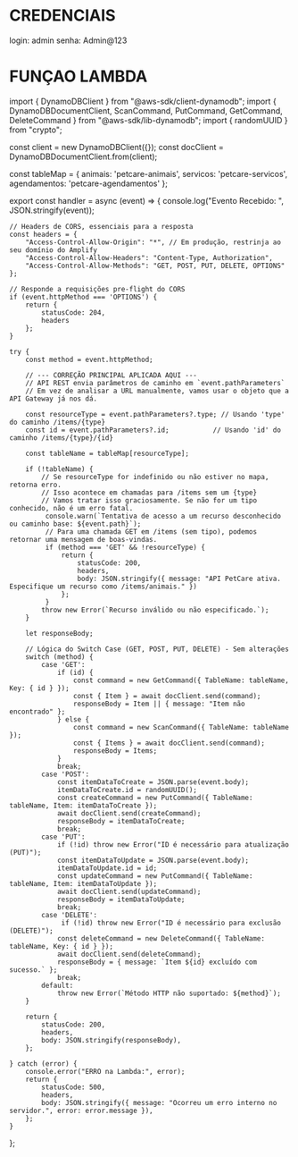 # CREDENCIAIS
login: admin
senha: Admin@123

# FUNÇAO LAMBDA

import { DynamoDBClient } from "@aws-sdk/client-dynamodb";
import { DynamoDBDocumentClient, ScanCommand, PutCommand, GetCommand, DeleteCommand } from "@aws-sdk/lib-dynamodb";
import { randomUUID } from "crypto";

const client = new DynamoDBClient({});
const docClient = DynamoDBDocumentClient.from(client);

const tableMap = {
    animais: 'petcare-animais',
    servicos: 'petcare-servicos',
    agendamentos: 'petcare-agendamentos'
};

export const handler = async (event) => {
    console.log("Evento Recebido: ", JSON.stringify(event));
    
    // Headers de CORS, essenciais para a resposta
    const headers = {
        "Access-Control-Allow-Origin": "*", // Em produção, restrinja ao seu domínio do Amplify
        "Access-Control-Allow-Headers": "Content-Type, Authorization",
        "Access-Control-Allow-Methods": "GET, POST, PUT, DELETE, OPTIONS"
    };

    // Responde a requisições pre-flight do CORS
    if (event.httpMethod === 'OPTIONS') {
        return {
            statusCode: 204,
            headers
        };
    }

    try {
        const method = event.httpMethod;
        
        // --- CORREÇÃO PRINCIPAL APLICADA AQUI ---
        // API REST envia parâmetros de caminho em `event.pathParameters`
        // Em vez de analisar a URL manualmente, vamos usar o objeto que a API Gateway já nos dá.
        
        const resourceType = event.pathParameters?.type; // Usando 'type' do caminho /items/{type}
        const id = event.pathParameters?.id;           // Usando 'id' do caminho /items/{type}/{id}
        
        const tableName = tableMap[resourceType];

        if (!tableName) {
            // Se resourceType for indefinido ou não estiver no mapa, retorna erro.
            // Isso acontece em chamadas para /items sem um {type}
            // Vamos tratar isso graciosamente. Se não for um tipo conhecido, não é um erro fatal.
             console.warn(`Tentativa de acesso a um recurso desconhecido ou caminho base: ${event.path}`);
             // Para uma chamada GET em /items (sem tipo), podemos retornar uma mensagem de boas-vindas.
             if (method === 'GET' && !resourceType) {
                 return {
                     statusCode: 200,
                     headers,
                     body: JSON.stringify({ message: "API PetCare ativa. Especifique um recurso como /items/animais." })
                 };
             }
            throw new Error(`Recurso inválido ou não especificado.`);
        }

        let responseBody;

        // Lógica do Switch Case (GET, POST, PUT, DELETE) - Sem alterações
        switch (method) {
            case 'GET':
                if (id) {
                    const command = new GetCommand({ TableName: tableName, Key: { id } });
                    const { Item } = await docClient.send(command);
                    responseBody = Item || { message: "Item não encontrado" };
                } else {
                    const command = new ScanCommand({ TableName: tableName });
                    const { Items } = await docClient.send(command);
                    responseBody = Items;
                }
                break;
            case 'POST':
                const itemDataToCreate = JSON.parse(event.body);
                itemDataToCreate.id = randomUUID();
                const createCommand = new PutCommand({ TableName: tableName, Item: itemDataToCreate });
                await docClient.send(createCommand);
                responseBody = itemDataToCreate;
                break;
            case 'PUT':
                if (!id) throw new Error("ID é necessário para atualização (PUT)");
                const itemDataToUpdate = JSON.parse(event.body);
                itemDataToUpdate.id = id;
                const updateCommand = new PutCommand({ TableName: tableName, Item: itemDataToUpdate });
                await docClient.send(updateCommand);
                responseBody = itemDataToUpdate;
                break;
            case 'DELETE':
                 if (!id) throw new Error("ID é necessário para exclusão (DELETE)");
                const deleteCommand = new DeleteCommand({ TableName: tableName, Key: { id } });
                await docClient.send(deleteCommand);
                responseBody = { message: `Item ${id} excluído com sucesso.` };
                break;
            default:
                throw new Error(`Método HTTP não suportado: ${method}`);
        }

        return {
            statusCode: 200,
            headers,
            body: JSON.stringify(responseBody),
        };

    } catch (error) {
        console.error("ERRO na Lambda:", error);
        return {
            statusCode: 500,
            headers,
            body: JSON.stringify({ message: "Ocorreu um erro interno no servidor.", error: error.message }),
        };
    }
};